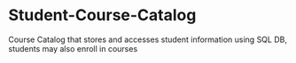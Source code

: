 # Student-Course-Catalog
Course Catalog that stores and accesses student information using SQL DB, students may also enroll in courses
